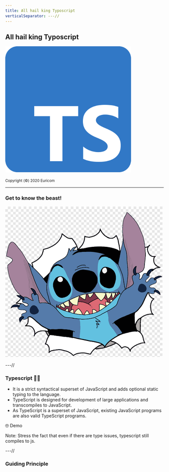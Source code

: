 ```yaml
---
title: All hail king Typoscript
verticalSeparator: ---//
---
```


## All hail king Typoscript

<img src="./images/typescript.svg" width="400px"/><br>

<small>
Copyright (©️) 2020 Euricom
</small>

---

### Get to know the beast!

<img src="./images/stitch.png" width="500px"/>

---//

### Typescript 🤷‍♂️

- It is a strict syntactical superset of JavaScript and adds optional static typing to the language. <!-- .element: class="fragment" -->
- TypeScript is designed for development of large applications and transcompiles to JavaScript. <!-- .element: class="fragment" -->
- As TypeScript is a superset of JavaScript, existing JavaScript programs are also valid TypeScript programs. <!-- .element: class="fragment" -->

🤓 Demo <!-- .element: class="fragment" -->

Note: Stress the fact that even if there are type issues, typescript still compiles to js.

---//

### Guiding Principle